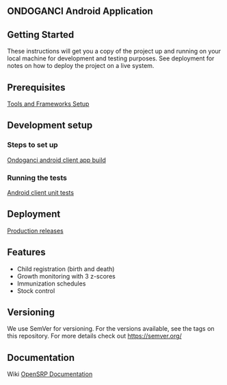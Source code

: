 ## ONDOGANCI Android Application

## Getting Started
These instructions will get you a copy of the project up and running on your local machine for development and testing purposes. See deployment for notes on how to deploy the project on a live system.

## Prerequisites
[Tools and Frameworks Setup](https://smartregister.atlassian.net/wiki/spaces/Documentation/pages/6619207/Tools+and+Frameworks+Setup)

## Development setup

### Steps to set up
[Ondoganci android client app build](https://smartregister.atlassian.net/wiki/spaces/Documentation/pages/6619236/OpenSRP+App+Build)

### Running the tests

[Android client unit tests](https://smartregister.atlassian.net/wiki/spaces/Documentation/pages/65570428/OpenSRP+Client)

## Deployment
[Production releases](https://smartregister.atlassian.net/wiki/spaces/Documentation/pages/1141866503/How+to+create+a+release+APK)

## Features
-   Child registration (birth and death)
-   Growth monitoring with 3 z-scores
-   Immunization schedules
-   Stock control

## Versioning
We use SemVer for versioning. For the versions available, see the tags on this repository.
For more details check out <https://semver.org/>

## Documentation
Wiki [OpenSRP Documentation](https://smartregister.atlassian.net/wiki/spaces/Documentation)

